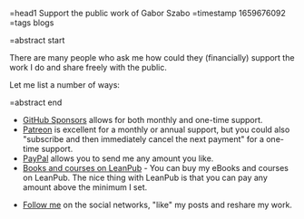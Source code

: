=head1 Support the public work of Gabor Szabo
=timestamp 1659676092
=tags blogs

=abstract start

There are many people who ask me how could they (financially) support the work I do and share freely with the public.

Let me list a number of ways:

=abstract end

* [GitHub Sponsors](https://github.com/sponsors/szabgab/) allows for both monthly and one-time support.
* [Patreon](https://www.patreon.com/szabgab) is excellent for a monthly or annual support, but you could also "subscribe and then immediately cancel the next payment" for a one-time support.
* [PayPal](https://paypal.me/szabgab) allows you to send me any amount you like.
* [Books and courses on LeanPub](https://leanpub.com/u/szabgab) - You can buy my eBooks and courses on LeanPub. The nice thing with LeanPub is that you can pay any amount above the minimum I set.
<!-- * [Courses on Teachable](https://courses.code-maven.com/) - I have a lot more courses available on my Teachable site. -->
* [Follow me](/follow.html) on the social networks, "like" my posts and reshare my work.

